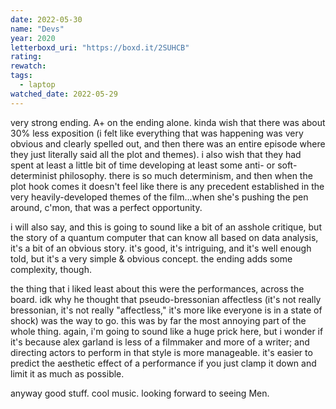 ```yaml
---
date: 2022-05-30
name: "Devs"
year: 2020
letterboxd_uri: "https://boxd.it/2SUHCB"
rating: 
rewatch: 
tags:
  - laptop
watched_date: 2022-05-29
---
```


very strong ending. A+ on the ending alone. kinda wish that there was about 30% less exposition (i felt like everything that was happening was very obvious and clearly spelled out, and then there was an entire episode where they just literally said all the plot and themes). i also wish that they had spent at least a little bit of time developing at least some anti- or soft-determinist philosophy. there is so much determinism, and then when the plot hook comes it doesn't feel like there is any precedent established in the very heavily-developed themes of the film...when she's pushing the pen around, c'mon, that was a perfect opportunity.

i will also say, and this is going to sound like a bit of an asshole critique, but the story of a quantum computer that can know all based on data analysis, it's a bit of an obvious story. it's good, it's intriguing, and it's well enough told, but it's a very simple & obvious concept. the ending adds some complexity, though.

the thing that i liked least about this were the performances, across the board. idk why he thought that pseudo-bressonian affectless (it's not really bressonian, it's not really "affectless," it's more like everyone is in a state of shock) was the way to go. this was by far the most annoying part of the whole thing. again, i'm going to sound like a huge prick here, but i wonder if it's because alex garland is less of a filmmaker and more of a writer; and directing actors to perform in that style is more manageable. it's easier to predict the aesthetic effect of a performance if you just clamp it down and limit it as much as possible.

anyway good stuff. cool music. looking forward to seeing Men.
